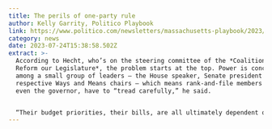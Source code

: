 ```yaml
---
title: The perils of one-party rule
author: Kelly Garrity, Politico Playbook
link: https://www.politico.com/newsletters/massachusetts-playbook/2023/07/24/the-perils-of-one-party-rule-00107780
category: news
date: 2023-07-24T15:38:58.502Z
extract: >-
  According to Hecht, who’s on the steering committee of the *Coalition to
  Reform our Legislature*, the problem starts at the top. Power is concentrated
  among a small group of leaders — the House speaker, Senate president and their
  respective Ways and Means chairs — which means rank-and-file members and, yes,
  even the governor, have to “tread carefully,” he said.


  “Their budget priorities, their bills, are all ultimately dependent on whether those two or three people at the top look favorably on them or not,” Hecht said.
---
```

